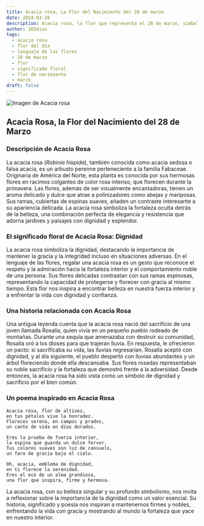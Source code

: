 ```yaml
---
title: Acacia rosa, La Flor del Nacimiento del 28 de marzo
date: 2024-03-28
description: Acacia rosa, la flor que representa el 28 de marzo, simboliza Dignidad. Descubre su fascinante historia, significado en el lenguaje de las flores y una poesía que celebra su belleza.
author: 365días
tags:
  - acacia rosa
  - flor del día
  - lenguaje de las flores
  - 28 de marzo
  - flor
  - significado floral
  - flor de nacimiento
  - marzo
draft: false
---
```



![Imagen de Acacia rosa](https://cdn.pixabay.com/photo/2014/10/04/21/03/acacia-pink-474087_1280.jpg#center)


## Acacia Rosa, la Flor del Nacimiento del 28 de Marzo

### Descripción de Acacia Rosa

La acacia rosa (_Robinia hispida_), también conocida como acacia sedosa o falsa acacia, es un arbusto perenne perteneciente a la familia Fabaceae. Originaria de América del Norte, esta planta es conocida por sus hermosas flores en racimos colgantes de color rosa intenso, que florecen durante la primavera. Las flores, además de ser visualmente encantadoras, tienen un aroma delicado y dulce que atrae a polinizadores como abejas y mariposas. Sus ramas, cubiertas de espinas suaves, añaden un contraste interesante a su apariencia delicada. La acacia rosa simboliza la fortaleza oculta detrás de la belleza, una combinación perfecta de elegancia y resistencia que adorna jardines y paisajes con dignidad y esplendor.

### El significado floral de Acacia Rosa: Dignidad

La acacia rosa simboliza la dignidad, destacando la importancia de mantener la gracia y la integridad incluso en situaciones adversas. En el lenguaje de las flores, regalar una acacia rosa es un gesto que reconoce el respeto y la admiración hacia la fortaleza interior y el comportamiento noble de una persona. Sus flores delicadas contrastan con sus ramas espinosas, representando la capacidad de protegerse y florecer con gracia al mismo tiempo. Esta flor nos inspira a encontrar belleza en nuestra fuerza interior y a enfrentar la vida con dignidad y confianza.

### Una historia relacionada con Acacia Rosa

Una antigua leyenda cuenta que la acacia rosa nació del sacrificio de una joven llamada Rosalía, quien vivía en un pequeño pueblo rodeado de montañas. Durante una sequía que amenazaba con destruir su comunidad, Rosalía oró a los dioses para que trajeran lluvia. En respuesta, le ofrecieron un pacto: si sacrificaba su vida, las lluvias regresarían. Rosalía aceptó con dignidad, y al día siguiente, el pueblo despertó con lluvias abundantes y un árbol floreciendo donde ella descansaba. Sus flores rosadas representaban su noble sacrificio y la fortaleza que demostró frente a la adversidad. Desde entonces, la acacia rosa ha sido vista como un símbolo de dignidad y sacrificio por el bien común.

### Un poema inspirado en Acacia Rosa

```
Acacia rosa, flor de altivez,  
en tus pétalos vive la honradez.  
Floreces serena, en campos y prados,  
un canto de vida en días dorados.  

Eres la prueba de fuerza interior,  
la espina que guarda un dulce fervor.  
Tus colores suaves son luz de consuelo,  
un faro de gracia bajo el cielo.  

Oh, acacia, emblema de dignidad,  
en ti florece la serenidad.  
Eres el eco de un alma grandiosa,  
una flor que inspira, firme y hermosa.  
```

La acacia rosa, con su belleza singular y su profundo simbolismo, nos invita a reflexionar sobre la importancia de la dignidad como un valor esencial. Su historia, significado y poesía nos inspiran a mantenernos firmes y nobles, enfrentando la vida con gracia y mostrando al mundo la fortaleza que yace en nuestro interior.

